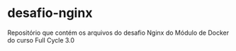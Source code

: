 # desafio-nginx
Repositório que contém os arquivos do desafio Nginx do Módulo de Docker do curso Full Cycle 3.0
